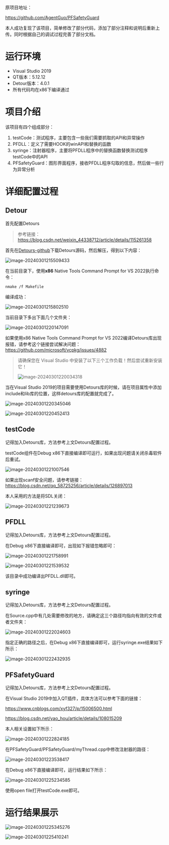 原项目地址：

https://github.com/AgentGuo/PFSafetyGuard



本人成功复现了该项目，简单修改了部分代码，添加了部分注释和说明后重新上传。同时根据自己的调试过程完善了部分文档。



# 运行环境



- Visual Studio 2019
- QT版本：5.12.12
- Detour版本：4.0.1
- 所有代码均在x86下编译通过



# 项目介绍



该项目有四个组成部分：

1. testCode：测试程序，主要包含一些我们需要抓取的API和异常操作
2. PFDLL：定义了需要HOOK的winAPI和替换的函数
3. syringe：注射器程序，主要将PFDLL程序中的替换函数替换测试程序testCode中的API
4. PFSafetyGuard：图形界面程序，接收PFDLL程序勾取的信息，然后做一些行为异常分析



# 详细配置过程



## Detour



首先配置Detours



> 参考链接：https://blog.csdn.net/weixin_44338712/article/details/115261358



首先在[Detours-github](https://github.com/microsoft/detours)下载Detours源码，然后解压，得到以下内容：

![image-20240301215509433](ReadMe/image-20240301215509433.png)



在当前目录下，使用**x86** Native Tools Command Prompt for VS 2022执行命令：



```
nmake /f Makefile
```



编译成功：

![image-20240301215802510](ReadMe/image-20240301215802510.png)



当前目录下多出下面几个文件夹：

![image-20240301220147091](ReadMe/image-20240301220147091.png)



如果使用x86 Native Tools Command Prompt for VS 2022编译Detours库出现报错，请参考这个链接尝试解决问题：https://github.com/microsoft/vcpkg/issues/4882



> 请确保您在 Visual Studio 中安装了以下三个工作负载！然后尝试重新安装它！
>
> ![image-20240301220034318](ReadMe/image-20240301220034318.png)



当在Visual Studio 2019的项目需要使用Detours库的时候，请在项目属性中添加include和lib库的位置，这样detours库的配置就完成了。

![image-20240301220345046](ReadMe/image-20240301220345046.png)

![image-20240301220452413](ReadMe/image-20240301220452413.png)



## testCode



记得加入Detours库，方法参考上文Detours配置过程。

testCode组件在Debug x86下直接编译即可运行，如果出现问题请关闭杀毒软件后重试。



![image-20240301221007546](ReadMe/image-20240301221007546.png)



如果出现scanf安全问题，请参考链接：https://blog.csdn.net/qq_58725256/article/details/126897013



本人采用的方法是将SDL关闭：

![image-20240301221239673](ReadMe/image-20240301221239673.png)



## PFDLL



记得加入Detours库，方法参考上文Detours配置过程。



在Debug x86下直接编译即可，出现如下报错忽略即可：

![image-20240301221758991](ReadMe/image-20240301221758991.png)



![image-20240301221539532](ReadMe/image-20240301221539532.png)

该目录中成功编译出PFDLL.dll即可。



## syringe



记得加入Detours库，方法参考上文Detours配置过程。



在Source.cpp中有几处需要修改的地方，请确定这三个路径均指向有效的文件或者文件夹：

![image-20240301222024603](ReadMe/image-20240301222024603.png)



指定正确的路径之后，在Debug x86下直接编译即可，运行syringe.exe结果如下所示：

![image-20240301222432935](ReadMe/image-20240301222432935.png)



## PFSafetyGuard



记得加入Detours库，方法参考上文Detours配置过程。



在Visual Studio 2019中加入QT插件，具体方法可以参考下面的链接：

https://www.cnblogs.com/xyf327/p/15006500.html

https://blog.csdn.net/yao_hou/article/details/108015209



本人相关设置如下所示：

![image-20240301222824185](ReadMe/image-20240301222824185.png)



在PFSafetyGuard/PFSafetyGuard/myThread.cpp中修改注射器的路径：

![image-20240301223538417](ReadMe/image-20240301223538417.png)



在Debug x86下直接编译即可，运行结果如下所示：

![image-20240301225234585](ReadMe/image-20240301225234585.png)



使用open file打开testCode.exe即可。



# 运行结果展示



![image-20240301225345276](ReadMe/image-20240301225345276.png)

![image-20240301225410241](ReadMe/image-20240301225410241.png)